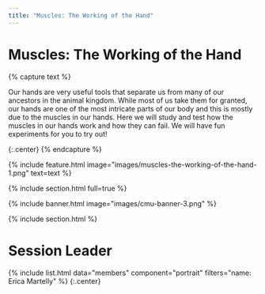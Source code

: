 ```yaml
---
title: "Muscles: The Working of the Hand"
---
```


# Muscles: The Working of the Hand

{% capture text %}


Our hands are very useful tools that separate us from many of our ancestors in the animal kingdom. While most of us take them for granted, our hands are one of the most intricate parts of our body and this is mostly due to the muscles in our hands. Here we will study and test how the muscles in our hands work and how they can fail. We will have fun experiments for you to try out!


{:.center}
{% endcapture %}

{%
  include feature.html
  image="images/muscles-the-working-of-the-hand-1.png"
  text=text
%}

{% include section.html full=true %}

{% include banner.html image="images/cmu-banner-3.png" %}

{% include section.html %}

# <i class="fas fa-users"></i>Session Leader
{%
  include list.html
  data="members"
  component="portrait"
  filters="name: Erica Martelly"
%}
{:.center}